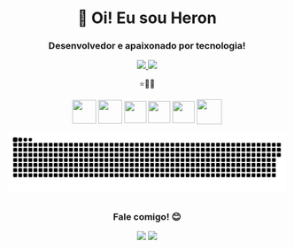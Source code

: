<h1 align="center">👋 Oi! Eu sou Heron</h1>
<h3 align="center">Desenvolvedor e apaixonado por tecnologia!</h3>
<div align="center">
  <a href="https://github.com/nellfs">
  <img height="180em" src="https://github-readme-stats.vercel.app/api?username=nellfs&show_icons=true&theme=gruvbox&include_all_commits=true&count_private=true"/>
  <img height="180em" src="https://github-readme-stats.vercel.app/api/top-langs/?username=nellfs&layout=compact&langs_count=7&theme=gruvbox"/> </a>

⭐🚀📖

<div style="display: inline_block">
  <a href="#"><img src="https://www.w3.org/html/logo/downloads/HTML5_Badge_512.png" width="43" height="43" align="center"/></a>
  <a href="#"><img src="https://upload.wikimedia.org/wikipedia/commons/thumb/6/62/CSS3_logo.svg/240px-CSS3_logo.svg.png" width="43" height="43" align="center"/></a>
  <a href="https://www.javascript.com/"><img src="https://upload.wikimedia.org/wikipedia/commons/thumb/9/99/Unofficial_JavaScript_logo_2.svg/2048px-Unofficial_JavaScript_logo_2.svg.png" width="40" height="40" align="center"/></a>
  <a href="https://www.typescriptlang.org/"><img src="https://upload.wikimedia.org/wikipedia/commons/thumb/4/4c/Typescript_logo_2020.svg/1024px-Typescript_logo_2020.svg.png" width="40" height="40" align="center"/></a>
  <a href="https://www.python.org/about/"><img src="https://upload.wikimedia.org/wikipedia/commons/thumb/c/c3/Python-logo-notext.svg/1200px-Python-logo-notext.svg.png" width="40" height="40" align="center"/></a>
  <a href="https://www.lua.org/about.html"><img src="https://upload.wikimedia.org/wikipedia/commons/thumb/c/cf/Lua-Logo.svg/260px-Lua-Logo.svg.png" width="45" height="45" align="center"/></a>

![Cobrinha](https://github.com/nellfs/nellfs/blob/output/github-contribution-grid-snake-dark.svg)

</div>
  
## 
  <h3 align="center">Fale comigo! 😊</h3>

<p align="center">
  <a target="_blank" href="https://www.linkedin.com/in/heron-x/" alt="Linkedin">
  <img src="https://img.shields.io/badge/-LinkedIn-%230077B5?style=for-the-badge&logo=linkedin&logoColor=white" target="_blank"></a> 
 
   <a target="_blank" href="mailto:heron.x.dev@gmail.com" alt="Gmail">
  <img src="https://img.shields.io/badge/Gmail-D14836?style=for-the-badge&logo=gmail&logoColor=white"</a>

</p>
